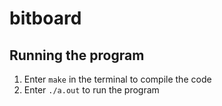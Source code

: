 # bitboard

## Running the program

1. Enter `make` in the terminal to compile the code
2. Enter `./a.out` to run the program